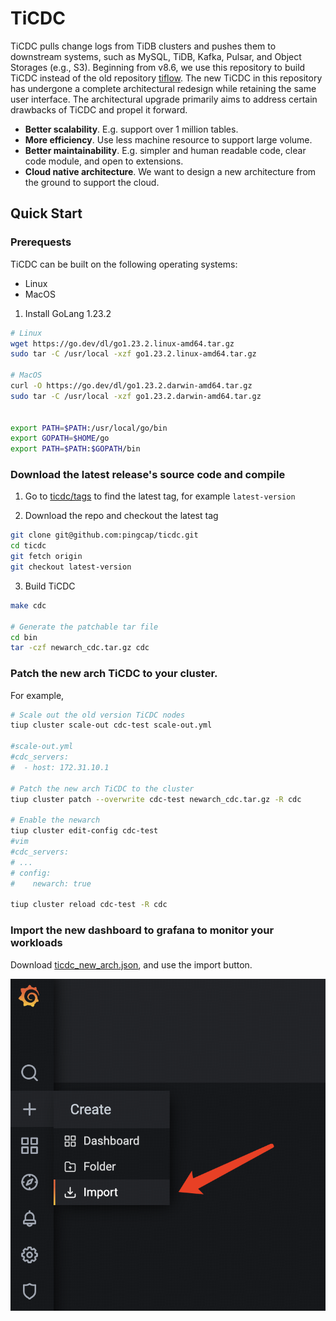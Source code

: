 TiCDC
====
TiCDC pulls change logs from TiDB clusters and pushes them to downstream systems, such as MySQL, TiDB, Kafka, Pulsar, and Object Storages (e.g., S3). Beginning from v8.6, we use this repository to build TiCDC instead of the old repository [tiflow](https://github.com/pingcap/tiflow). The new TiCDC in this repository has undergone a complete architectural redesign while retaining the same user interface. The architectural upgrade primarily aims to address certain drawbacks of TiCDC and propel it forward.

* **Better scalability**. E.g. support over 1 million tables.
* **More efficiency**. Use less machine resource to support large volume.
* **Better maintainability**. E.g. simpler and human readable code, clear code module, and open to extensions.
* **Cloud native architecture**. We want to design a new architecture from the ground to support the cloud.

## Quick Start

### Prerequests
TiCDC can be built on the following operating systems:

* Linux
* MacOS

1. Install GoLang 1.23.2
```bash
# Linux
wget https://go.dev/dl/go1.23.2.linux-amd64.tar.gz
sudo tar -C /usr/local -xzf go1.23.2.linux-amd64.tar.gz

# MacOS
curl -O https://go.dev/dl/go1.23.2.darwin-amd64.tar.gz
sudo tar -C /usr/local -xzf go1.23.2.darwin-amd64.tar.gz


export PATH=$PATH:/usr/local/go/bin
export GOPATH=$HOME/go
export PATH=$PATH:$GOPATH/bin
```

### Download the latest release's source code and compile

1. Go to [ticdc/tags](https://github.com/pingcap/ticdc/tags) to find the latest tag, for example `latest-version`

2. Download the repo and checkout the latest tag
```bash
git clone git@github.com:pingcap/ticdc.git
cd ticdc
git fetch origin
git checkout latest-version
```

3. Build TiCDC
```bash
make cdc

# Generate the patchable tar file
cd bin
tar -czf newarch_cdc.tar.gz cdc
```

### Patch the new arch TiCDC to your cluster.
For example,
```bash
# Scale out the old version TiCDC nodes
tiup cluster scale-out cdc-test scale-out.yml

#scale-out.yml
#cdc_servers:
#  - host: 172.31.10.1

# Patch the new arch TiCDC to the cluster
tiup cluster patch --overwrite cdc-test newarch_cdc.tar.gz -R cdc

# Enable the newarch
tiup cluster edit-config cdc-test
#vim
#cdc_servers:
# ...
# config:
#    newarch: true

tiup cluster reload cdc-test -R cdc
```

### Import the new dashboard to grafana to monitor your workloads
Download [ticdc_new_arch.json](https://github.com/pingcap/ticdc/blob/master/metrics/grafana/ticdc_new_arch.json), and use the import button.

![](./media/grafana_import.png)
